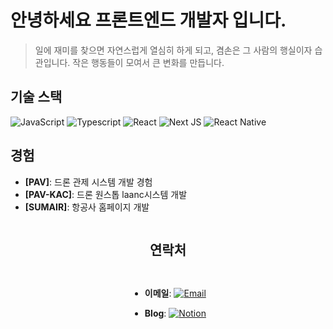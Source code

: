 # 안녕하세요 프론트엔드 개발자 입니다.

> 일에 재미를 찾으면 자연스럽게 열심히 하게 되고, 겸손은 그 사람의 행실이자 습관입니다. 작은 행동들이 모여서 큰 변화를 만듭니다.

## 기술 스택

![JavaScript](https://img.shields.io/badge/JavaScript-F7DF1E?style=for-the-badge&logo=javascript&logoColor=black 'JavaScript')
![Typescript](https://img.shields.io/badge/TypeScript-007ACC?style=for-the-badge&logo=typescript&logoColor=white 'Typescript')
![React](https://img.shields.io/badge/React-20232A?style=for-the-badge&logo=react&logoColor=61DAFB 'React')
![Next JS](https://img.shields.io/badge/Next-black?style=for-the-badge&logo=next.js&logoColor=white 'Next.js')
![React Native](https://img.shields.io/badge/React_Native-20232A?style=for-the-badge&logo=react&logoColor=61DAFB 'React Native')



## 경험

- **[PAV]**: 드론 관제 시스템 개발 경험
- **[PAV-KAC]**: 드론 원스톱 laanc시스템 개발
- **[SUMAIR]**: 항공사 홈페이지 개발

<div style="display: flex; flex-direction: column; align-items: center;">
  
## 연락처

- **이메일**: [![Email](https://img.shields.io/badge/Email-sanguu516@naver.com-D14836?style=flat-square&logo=gmail&logoColor=white)](mailto:sanguu516@naver.com)

- **Blog**: [![Notion](https://img.shields.io/badge/Notion-000000?style=flat-square&logo=notion&logoColor=white)](https://www.notion.so/STACK-2838ae9b186b4c788c7487f7f73c006e?pvs=4)

</div>

